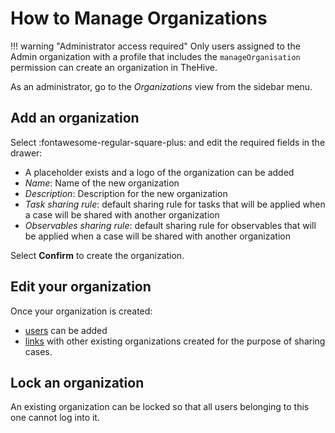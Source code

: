 # How to Manage Organizations

!!! warning "Administrator access required"
    Only users assigned to the Admin organization with a profile that includes the `manageOrganisation` permission can create an organization in TheHive.

As an administrator, go to the *Organizations* view from the sidebar menu.

## Add an organization

Select :fontawesome-regular-square-plus: and edit the required fields in the drawer: 

* A placeholder exists and a logo of the organization can be added
* *Name*: Name of the new organization 
* *Description*: Description for the new organization
* *Task sharing rule*: default sharing rule for tasks that will be applied when a case will be shared with another organization
* *Observables sharing rule*: default sharing rule for observables that will be applied when a case will be shared with another organization

Select **Confirm** to create the organization.

## Edit your organization

Once your organization is created:

* [users](./accounts.md) can be added
* [links](./organisation-links.md) with other existing organizations created for the purpose of sharing cases.

## Lock an organization
An existing organization can be locked so that all users belonging to this one cannot log into it.